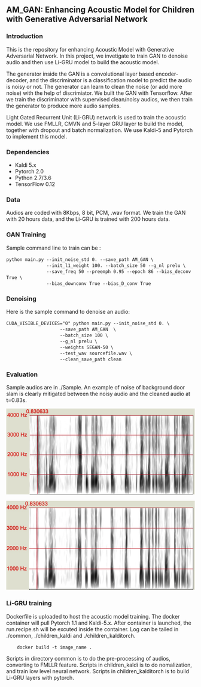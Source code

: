## AM_GAN: Enhancing Acoustic Model for Children with Generative Adversarial Network

### Introduction

This is the repository for enhancing Acoustic Model with Generative Adversarial Network. In this project, we invetigate to train GAN to denoise audio and then use Li-GRU model to build the acoustic model.

The generator inside the GAN is a convolutional layer based encoder-decoder, and the discriminator is a classification model to predict the audio is noisy or not.  The generator can learn to clean the noise (or add more noise) with the help of discrimiator. We built the GAN with Tensorflow. After we train the discriminator with supervised clean/noisy audios, we then train the generator to produce more audio samples.

Light Gated Recurrent Unit (Li-GRU) network is used to train the acoustic model. We use FMLLR, CMVN and 5-layer GRU layer to build the model, together with dropout and batch normalization. We use Kaldi-5 and Pytorch to implement this model. 



### Dependencies
* Kaldi 5.x
* Pytorch 2.0
* Python 2.7/3.6
* TensorFlow 0.12


### Data

Audios are coded with 8Kbps, 8 bit, PCM, .wav format. We train the GAN with 20 hours data, and the Li-GRU is trained with 200 hours data.


### GAN Training

Sample command line to train can be :

```
python main.py --init_noise_std 0. --save_path AM_GAN \
               --init_l1_weight 100. --batch_size 50 --g_nl prelu \
               --save_freq 50 --preemph 0.95 --epoch 86 --bias_deconv True \
               --bias_downconv True --bias_D_conv True
```

### Denoising

Here is the sample command to denoise an audio:

```
CUDA_VISIBLE_DEVICES="0" python main.py --init_noise_std 0. \
					--save_path AM_GAN  \
					--batch_size 100 \
					--g_nl prelu \
					--weights SEGAN-50 \
					--test_wav sourcefile.wav \
					--clean_save_path clean
```

### Evaluation

Sample audios are in ./Sample. An example of noise of background door slam is clearly mitigated between the noisy audio and the cleaned audio at t=0.83s. 

![Noise](Sample/sample1_doorSlam.jpg)

![Denoised](Sample/sample1_doorSlam.denoised.jpg)

### Li-GRU training

Dockerfile is uploaded to host the acoustic model training. The docker container will pull Pytorch 1.1 and Kaldi-5.x. After container is launched, the run.recipe.sh will be excuted inside the container. Log can be tailed in ./common, ./children_kaldi and ./children_kalditorch. 

```
	docker build -t image_name .
```

Scripts in directory common is to do the pre-processing of audios, converting to FMLLR feature. Scripts in children_kaldi is to do nomalization, and train low level neural network. Scripts in children_kalditorch is to build Li-GRU layers with pytorch.

